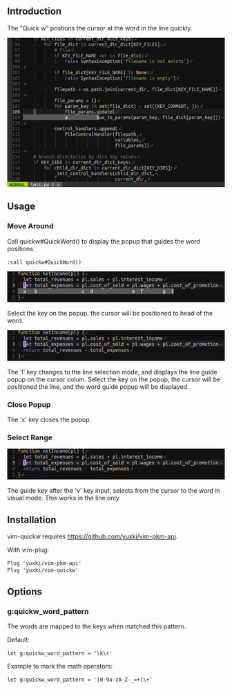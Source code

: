 ## Introduction

The "Quick w" postions the cursor at the word in the line quickly.

![Demo1](assets/intro_demo.gif?raw=true)

## Usage

### Move Around
Call quickw#QuickWord() to display the popup that guides the word positions.
```
:call quickw#QuickWord()
```
![Demo2](assets/usage_word_demo.gif?raw=true)

Select the key on the popup, the cursor will be positioned to head of the word.

![Demo3](assets/usage_line_demo.gif?raw=true)

The 'l' key changes to the line selection mode, and displays the line guide popup on the cursor colum.
Select the key on the popup, the cursor will be positioned the line, and the word guide popup will be displayed.

### Close Popup
The 'x' key closes the popup.

### Select Range
![Demo3](assets/usage_sel_demo.gif?raw=true)

The guide key after the 'v' key input, selects from the cursor to the word in visual mode. This works in the line only.

## Installation
vim-quickw requires https://github.com/yuxki/vim-pkm-api.

With vim-plug:
```
Plug 'yuxki/vim-pkm-api'
Plug 'yuxki/vim-quickw'
```

## Options
### g:quickw_word_pattern
The words are mapped to the keys when matched this pattern. 

Default:
```
let g:quickw_word_pattern = '\k\+'
```
Example to mark the math operators:
```
let g:quickw_word_pattern = '[0-9a-zA-Z-_=+]\+'
```
